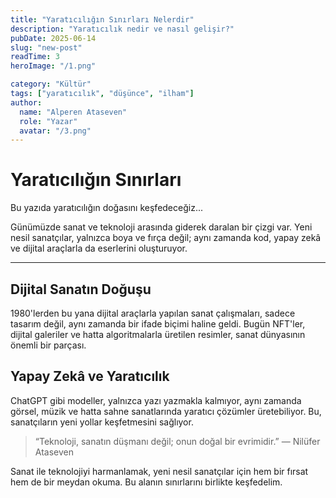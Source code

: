 ```yaml
---
title: "Yaratıcılığın Sınırları Nelerdir"
description: "Yaratıcılık nedir ve nasıl gelişir?"
pubDate: 2025-06-14
slug: "new-post"
readTime: 3
heroImage: "/1.png"

category: "Kültür"
tags: ["yaratıcılık", "düşünce", "ilham"]
author:
  name: "Alperen Ataseven"
  role: "Yazar"
  avatar: "/3.png"
---
```


# Yaratıcılığın Sınırları

Bu yazıda yaratıcılığın doğasını keşfedeceğiz...

Günümüzde sanat ve teknoloji arasında giderek daralan bir çizgi var. Yeni nesil sanatçılar, yalnızca boya ve fırça değil; aynı zamanda kod, yapay zekâ ve dijital araçlarla da eserlerini oluşturuyor.

---

## Dijital Sanatın Doğuşu

1980'lerden bu yana dijital araçlarla yapılan sanat çalışmaları, sadece tasarım değil, aynı zamanda bir ifade biçimi haline geldi. Bugün NFT'ler, dijital galeriler ve hatta algoritmalarla üretilen resimler, sanat dünyasının önemli bir parçası.

## Yapay Zekâ ve Yaratıcılık

ChatGPT gibi modeller, yalnızca yazı yazmakla kalmıyor, aynı zamanda görsel, müzik ve hatta sahne sanatlarında yaratıcı çözümler üretebiliyor. Bu, sanatçıların yeni yollar keşfetmesini sağlıyor.

> “Teknoloji, sanatın düşmanı değil; onun doğal bir evrimidir.” — Nilüfer Ataseven

Sanat ile teknolojiyi harmanlamak, yeni nesil sanatçılar için hem bir fırsat hem de bir meydan okuma. Bu alanın sınırlarını birlikte keşfedelim.
